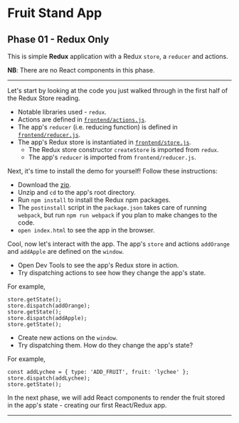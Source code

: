 # Fruit Stand App

## Phase 01 - Redux Only

This is simple **Redux** application with a Redux `store`, a `reducer` and
actions.

**NB**: There are no React components in this phase.

---

Let's start by looking at the code you just walked through in the first half of
the Redux Store reading.

- Notable libraries used - `redux`.
- Actions are defined in [`frontend/actions.js`][actions-code].
- The app's `reducer` (i.e. reducing function) is defined in
  [`frontend/reducer.js`][reducer-code].
- The app's Redux store is instantiated in [`frontend/store.js`][store-code].
  - The Redux store constructor `createStore` is imported from `redux`.
  - The app's `reducer` is imported from `frontend/reducer.js`.

Next, it's time to install the demo for yourself! Follow these instructions:

- Download the [zip][zip].
- Unzip and `cd` to the app's root directory.
- Run `npm install` to install the Redux npm packages.
- The `postinstall` script in the `package.json` takes care of running `webpack`,
  but run `npm run webpack` if you plan to make changes to the code.
- `open index.html` to see the app in the browser.

Cool, now let's interact with the app. The app's `store` and actions `addOrange`
and `addApple` are defined on the `window`.

- Open Dev Tools to see the app's Redux store in action.
- Try dispatching actions to see how they change the app's state.

For example,

```
store.getState();
store.dispatch(addOrange);
store.getState();
store.dispatch(addApple);
store.getState();
```

- Create new actions on the `window`.
- Try dispatching them. How do they change the app's state?

For example,

```
const addLychee = { type: 'ADD_FRUIT', fruit: 'lychee' };
store.dispatch(addLychee);
store.getState();
```

In the next phase, we will add React components to render the fruit stored in
the app's state - creating our first React/Redux app.

---

[zip]:
  https://assets.aaonline.io/fullstack/react/demos/fruit_stand_demos/fruit_stand_01/fruit_stand_01.zip
[store-code]:
  https://assets.aaonline.io/fullstack/react/demos/fruit_stand_demos/fruit_stand_01/frontend/store.js
[reducer-code]:
  https://assets.aaonline.io/fullstack/react/demos/fruit_stand_demos/fruit_stand_01/frontend/reducer.js
[actions-code]:
  https://assets.aaonline.io/fullstack/react/demos/fruit_stand_demos/fruit_stand_01/frontend/actions.js

